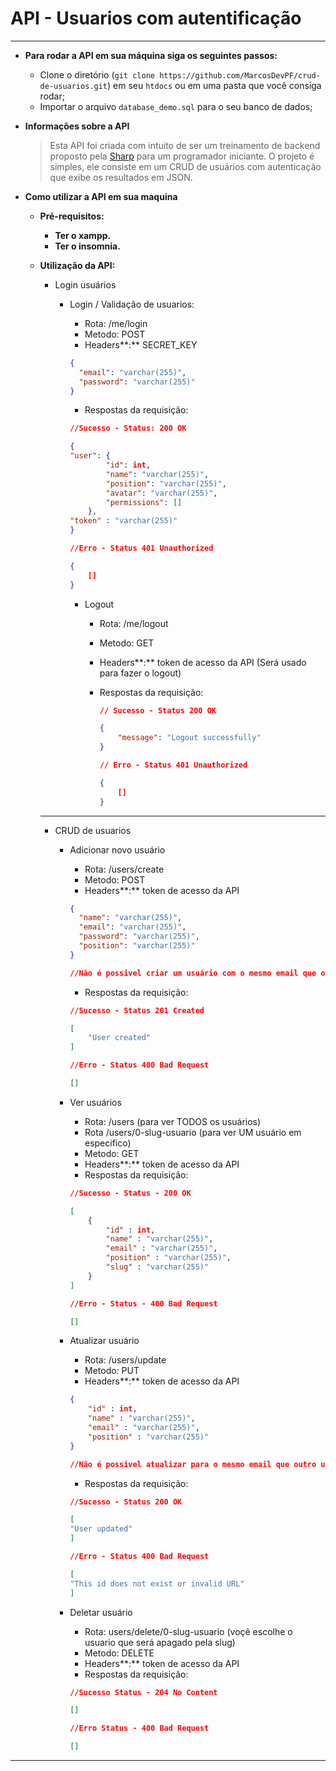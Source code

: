 # API - Usuarios com autentificação

---

- **Para rodar a API em sua máquina siga os seguintes passos:**

  - Clone o diretório (`git clone https://github.com/MarcosDevPF/crud-de-usuarios.git`) em seu `htdocs` ou em uma pasta que você consiga rodar;
  - Importar o arquivo `database_demo.sql` para o seu banco de dados;

- **Informações sobre a API**

  > Esta API foi criada com intuito de ser um treinamento de backend proposto pela [Sharp](https://www.instagram.com/sharpsolucoes/) para um programador iniciante. O projeto é simples, ele consiste em um CRUD de usuários com autenticação que exibe os resultados em JSON.

- **Como utilizar a API em sua maquina**

  - **Pré-requisitos:**

    - **Ter o xampp.**
    - **Ter o insomnia.**

  - **Utilização da API:**

    - Login usuários

      - Login / Validação de usuarios:

        - Rota: /me/login
        - Metodo: POST
        - Headers**:** SECRET_KEY

        ```json
        {
          "email": "varchar(255)",
          "password": "varchar(255)"
        }
        ```

        - Respostas da requisição:

        ```json
        //Sucesso - Status: 200 OK

        {
        "user": {
        		"id": int,
        		"name": "varchar(255)",
        		"position": "varchar(255)",
        		"avatar": "varchar(255)",
        		"permissions": []
        	},
        "token" : "varchar(255)"
        }

        //Erro - Status 401 Unauthorized

        {
        	[]
        }
        ```

        - Logout

          - Rota: /me/logout
          - Metodo: GET
          - Headers**:** token de acesso da API (Será usado para fazer o logout)
          - Respostas da requisição:

            ```json
            // Sucesso - Status 200 OK

            {
            	"message": "Logout successfully"
            }

            // Erro - Status 401 Unauthorized

            {
            	[]
            }
            ```

    ***

    - CRUD de usuarios

      - Adicionar novo usuário

        - Rota: /users/create
        - Metodo: POST
        - Headers**:** token de acesso da API

        ```json
        {
          "name": "varchar(255)",
          "email": "varchar(255)",
          "password": "varchar(255)",
          "position": "varchar(255)"
        }

        //Não é possivel criar um usuário com o mesmo email que outro usuário
        ```

        - Respostas da requisição:

        ```json
        //Sucesso - Status 201 Created

        [
        	"User created"
        ]

        //Erro - Status 400 Bad Request

        []
        ```

      - Ver usuários

        - Rota: /users (para ver TODOS os usuários)
        - Rota /users/0-slug-usuario (para ver UM usuário em especifico)
        - Metodo: GET
        - Headers**:** token de acesso da API
        - Respostas da requisição:

        ```json
        //Sucesso - Status - 200 OK

        [
        	{
        		"id" : int,
        		"name" : "varchar(255)",
        		"email" : "varchar(255)",
        		"position" : "varchar(255)",
        		"slug" : "varchar(255)"
        	}
        ]

        //Erro - Status - 400 Bad Request

        []
        ```

      - Atualizar usuário

        - Rota: /users/update
        - Metodo: PUT
        - Headers**:** token de acesso da API

        ```json
        {
        	"id" : int,
        	"name" : "varchar(255)",
        	"email" : "varchar(255)",
        	"position" : "varchar(255)"
        }

        //Não é possivel atualizar para o mesmo email que outro usuário
        ```

        - Respostas da requisição:

        ```json
        //Sucesso - Status 200 OK

        [
        "User updated"
        ]

        //Erro - Status 400 Bad Request

        [
        "This id does not exist or invalid URL"
        ]
        ```

      - Deletar usuário

        - Rota: users/delete/0-slug-usuario (voçê escolhe o usuario que será apagado pela slug)
        - Metodo: DELETE
        - Headers**:** token de acesso da API
        - Respostas da requisição:

        ```json
        //Sucesso Status - 204 No Content

        []

        //Erro Status - 400 Bad Request

        []
        ```

---

